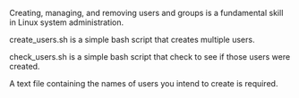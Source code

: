 Creating, managing, and removing users and groups is a fundamental skill in Linux system administration. 

create_users.sh is a simple bash script that creates multiple users. 

check_users.sh is a simple bash script that check to see if those users were created. 

A text file containing the names of users you intend to create is required. 

